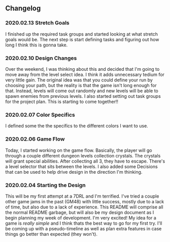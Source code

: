 ## Changelog
### 2020.02.13 Stretch Goals
I finished up the required task groups and started looking at what stretch goals would be. The next step is start defining tasks and figuring out how long I think this is gonna take. 
### 2020.02.10 Design Changes
Over the weekend, I was thinking about this and decided that I'm going to move away from the level select idea. I think it adds unnecessary tedium for very little gain. The original idea was that you could define your run by choosing your path, but the reality is that the game isn't long enough for that. Instead, levels will come out randomly and new levels will be able to spawn enemies from previous levels. I also started setting out task groups for the project plan. This is starting to come together!!
### 2020.02.07 Color Specifics
I defined some the the specifics to the different colors I want to use.
### 2020.02.06 Game Flow
Today, I started working on the game flow. Basically, the player will go through a couple different dungeon levels collection crystals. The crystals will grant special abilities. After collecting all 3, they have to escape. There's a level selector that sits between the levels. I also added some Decisions that can be used to help drive design in the direction I'm thinking.
### 2020.02.04 Starting the Design
This will be my first attempt at a 7DRL and I'm terrified. I've tried a couple other game jams in the past (GM48) with little success, mostly due to a lack of time, but also due to a lack of experience. This README will comprise all the normal README garbage, but will also be my design document as I begin planning my week of development. I'm very excited! My idea for a game is _really simple_ and I think thats the best way to go for my first try. I'll be coming up with a pseudo-timeline as well as plan extra features in case things go better than expected (they won't).